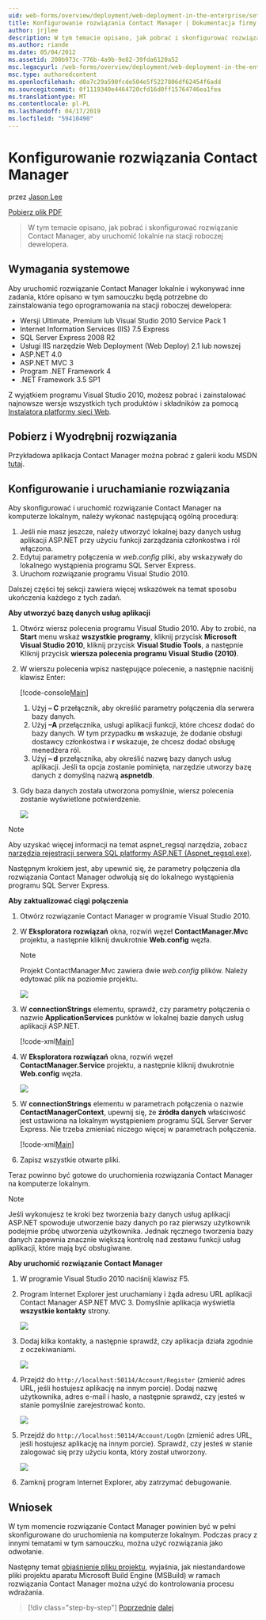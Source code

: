 ```yaml
---
uid: web-forms/overview/deployment/web-deployment-in-the-enterprise/setting-up-the-contact-manager-solution
title: Konfigurowanie rozwiązania Contact Manager | Dokumentacja firmy Microsoft
author: jrjlee
description: W tym temacie opisano, jak pobrać i skonfigurować rozwiązanie Contact Manager, aby uruchomić lokalnie na stacji roboczej dewelopera.
ms.author: riande
ms.date: 05/04/2012
ms.assetid: 200b973c-776b-4a9b-9e82-39fda6120a52
msc.legacyurl: /web-forms/overview/deployment/web-deployment-in-the-enterprise/setting-up-the-contact-manager-solution
msc.type: authoredcontent
ms.openlocfilehash: d0a7c29a590fcde504e5f5227806df62454f6add
ms.sourcegitcommit: 0f1119340e4464720cfd16d0ff15764746ea1fea
ms.translationtype: MT
ms.contentlocale: pl-PL
ms.lasthandoff: 04/17/2019
ms.locfileid: "59410490"
---
```

# <a name="setting-up-the-contact-manager-solution"></a>Konfigurowanie rozwiązania Contact Manager

przez [Jason Lee](https://github.com/jrjlee)

[Pobierz plik PDF](https://msdnshared.blob.core.windows.net/media/MSDNBlogsFS/prod.evol.blogs.msdn.com/CommunityServer.Blogs.Components.WeblogFiles/00/00/00/63/56/8130.DeployingWebAppsInEnterpriseScenarios.pdf)

> W tym temacie opisano, jak pobrać i skonfigurować rozwiązanie Contact Manager, aby uruchomić lokalnie na stacji roboczej dewelopera.


## <a name="system-requirements"></a>Wymagania systemowe

Aby uruchomić rozwiązanie Contact Manager lokalnie i wykonywać inne zadania, które opisano w tym samouczku będą potrzebne do zainstalowania tego oprogramowania na stacji roboczej dewelopera:

- Wersji Ultimate, Premium lub Visual Studio 2010 Service Pack 1
- Internet Information Services (IIS) 7.5 Express
- SQL Server Express 2008 R2
- Usługi IIS narzędzie Web Deployment (Web Deploy) 2.1 lub nowszej
- ASP.NET 4.0
- ASP.NET MVC 3
- Program .NET Framework 4
- .NET Framework 3.5 SP1

Z wyjątkiem programu Visual Studio 2010, możesz pobrać i zainstalować najnowsze wersje wszystkich tych produktów i składników za pomocą [Instalatora platformy sieci Web](https://go.microsoft.com/?linkid=9805118).

## <a name="download-and-extract-the-solution"></a>Pobierz i Wyodrębnij rozwiązania

Przykładowa aplikacja Contact Manager można pobrać z galerii kodu MSDN [tutaj](https://code.msdn.microsoft.com/Deploying-Web-Applications-9d9093c0).

## <a name="configure-and-run-the-solution"></a>Konfigurowanie i uruchamianie rozwiązania

Aby skonfigurować i uruchomić rozwiązanie Contact Manager na komputerze lokalnym, należy wykonać następującą ogólną procedurą:

1. Jeśli nie masz jeszcze, należy utworzyć lokalnej bazy danych usług aplikacji ASP.NET przy użyciu funkcji zarządzania członkostwa i ról włączona.
2. Edytuj parametry połączenia w *web.config* pliki, aby wskazywały do lokalnego wystąpienia programu SQL Server Express.
3. Uruchom rozwiązanie programu Visual Studio 2010.

Dalszej części tej sekcji zawiera więcej wskazówek na temat sposobu ukończenia każdego z tych zadań.

**Aby utworzyć bazę danych usług aplikacji**

1. Otwórz wiersz polecenia programu Visual Studio 2010. Aby to zrobić, na **Start** menu wskaż **wszystkie programy**, kliknij przycisk **Microsoft Visual Studio 2010**, kliknij przycisk **Visual Studio Tools**, a następnie Kliknij przycisk **wiersza polecenia programu Visual Studio (2010)**.
2. W wierszu polecenia wpisz następujące polecenie, a następnie naciśnij klawisz Enter:

    [!code-console[Main](setting-up-the-contact-manager-solution/samples/sample1.cmd)]

    1. Użyj **– C** przełącznik, aby określić parametry połączenia dla serwera bazy danych.
    2. Użyj **–A** przełącznika, usługi aplikacji funkcji, które chcesz dodać do bazy danych. W tym przypadku **m** wskazuje, że dodanie obsługi dostawcy członkostwa i **r** wskazuje, że chcesz dodać obsługę menedżera ról.
    3. Użyj **– d** przełącznika, aby określić nazwę bazy danych usług aplikacji. Jeśli ta opcja zostanie pominięta, narzędzie utworzy bazę danych z domyślną nazwą **aspnetdb**.
3. Gdy baza danych została utworzona pomyślnie, wiersz polecenia zostanie wyświetlone potwierdzenie.

    ![](setting-up-the-contact-manager-solution/_static/image1.png)

> [!NOTE]
> Aby uzyskać więcej informacji na temat aspnet\_regsql narzędzia, zobacz [narzędzia rejestracji serwera SQL platformy ASP.NET (Aspnet\_regsql.exe)](https://msdn.microsoft.com/library/ms229862(v=vs.100).aspx).


Następnym krokiem jest, aby upewnić się, że parametry połączenia dla rozwiązania Contact Manager odwołują się do lokalnego wystąpienia programu SQL Server Express.

**Aby zaktualizować ciągi połączenia**

1. Otwórz rozwiązanie Contact Manager w programie Visual Studio 2010.
2. W **Eksploratora rozwiązań** okna, rozwiń węzeł **ContactManager.Mvc** projektu, a następnie kliknij dwukrotnie **Web.config** węzła.

    > [!NOTE]
    > Projekt ContactManager.Mvc zawiera dwie *web.config* plików. Należy edytować plik na poziomie projektu.

    ![](setting-up-the-contact-manager-solution/_static/image2.png)
3. W **connectionStrings** elementu, sprawdź, czy parametry połączenia o nazwie **ApplicationServices** punktów w lokalnej bazie danych usług aplikacji ASP.NET.

    [!code-xml[Main](setting-up-the-contact-manager-solution/samples/sample2.xml)]
4. W **Eksploratora rozwiązań** okna, rozwiń węzeł **ContactManager.Service** projektu, a następnie kliknij dwukrotnie **Web.config** węzła.

    ![](setting-up-the-contact-manager-solution/_static/image3.png)
5. W **connectionStrings** elementu w parametrach połączenia o nazwie **ContactManagerContext**, upewnij się, że **źródła danych** właściwość jest ustawiona na lokalnym wystąpieniem programu SQL Server Server Express. Nie trzeba zmieniać niczego więcej w parametrach połączenia.

    [!code-xml[Main](setting-up-the-contact-manager-solution/samples/sample3.xml)]
6. Zapisz wszystkie otwarte pliki.

Teraz powinno być gotowe do uruchomienia rozwiązania Contact Manager na komputerze lokalnym.

> [!NOTE]
> Jeśli wykonujesz te kroki bez tworzenia bazy danych usług aplikacji ASP.NET spowoduje utworzenie bazy danych po raz pierwszy użytkownik podejmie próbę utworzenia użytkownika. Jednak ręcznego tworzenia bazy danych zapewnia znacznie większą kontrolę nad zestawu funkcji usług aplikacji, które mają być obsługiwane.


**Aby uruchomić rozwiązanie Contact Manager**

1. W programie Visual Studio 2010 naciśnij klawisz F5.
2. Program Internet Explorer jest uruchamiany i żąda adresu URL aplikacji Contact Manager ASP.NET MVC 3. Domyślnie aplikacja wyświetla **wszystkie kontakty** strony.

    ![](setting-up-the-contact-manager-solution/_static/image4.png)
3. Dodaj kilka kontakty, a następnie sprawdź, czy aplikacja działa zgodnie z oczekiwaniami.

    ![](setting-up-the-contact-manager-solution/_static/image5.png)
4. Przejdź do `http://localhost:50114/Account/Register` (zmienić adres URL, jeśli hostujesz aplikację na innym porcie). Dodaj nazwę użytkownika, adres e-mail i hasło, a następnie sprawdź, czy jesteś w stanie pomyślnie zarejestrować konto.

    ![](setting-up-the-contact-manager-solution/_static/image6.png)
5. Przejdź do `http://localhost:50114/Account/LogOn` (zmienić adres URL, jeśli hostujesz aplikację na innym porcie). Sprawdź, czy jesteś w stanie zalogować się przy użyciu konta, który został utworzony.

    ![](setting-up-the-contact-manager-solution/_static/image7.png)
6. Zamknij program Internet Explorer, aby zatrzymać debugowanie.

## <a name="conclusion"></a>Wniosek

W tym momencie rozwiązanie Contact Manager powinien być w pełni skonfigurowane do uruchomienia na komputerze lokalnym. Podczas pracy z innymi tematami w tym samouczku, można użyć rozwiązania jako odwołanie.

Następny temat [objaśnienie pliku projektu](understanding-the-project-file.md), wyjaśnia, jak niestandardowe pliki projektu aparatu Microsoft Build Engine (MSBuild) w ramach rozwiązania Contact Manager można użyć do kontrolowania procesu wdrażania.

> [!div class="step-by-step"]
> [Poprzednie](the-contact-manager-solution.md)
> [dalej](understanding-the-project-file.md)
